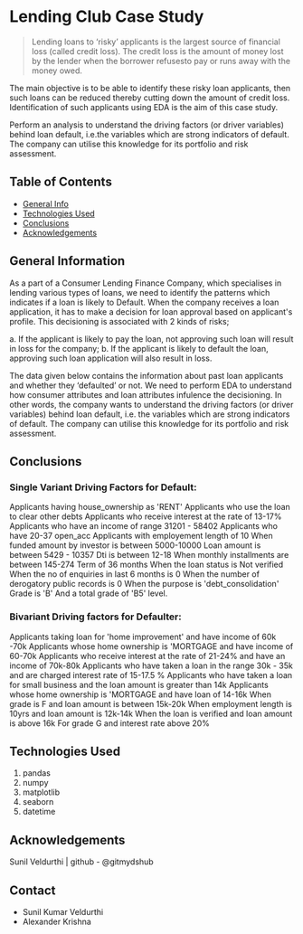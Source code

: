 # Lending Club Case Study
> Lending loans to ‘risky’ applicants is the largest source of financial loss
(called credit loss). The credit loss is the amount of money lost by the lender 
when the borrower refusesto pay or runs away with the money owed.  

The main objective is to be able to identify these risky loan applicants, 
then such loans can be reduced thereby cutting down the amount of credit loss. 
Identification of such applicants using EDA is the aim of this case study.   

Perform an analysis to understand the driving factors (or driver variables)
behind loan default, i.e.the variables which are strong indicators of default.  
The company can utilise this knowledge for its portfolio and risk assessment. 



## Table of Contents
* [General Info](#general-information)
* [Technologies Used](#technologies-used)
* [Conclusions](#conclusions)
* [Acknowledgements](#acknowledgements)

<!-- You can include any other section that is pertinent to your problem -->

## General Information
As a part of a Consumer Lending Finance Company, which specialises in lending various types of loans, we need to identify the patterns which indicates if a loan is likely to Default. When the company receives a loan application, it has to make a decision for loan approval based on applicant's profile. This decisioning is associated with 2 kinds of risks;

a. If the applicant is likely to pay the loan, not approving such loan will result in loss for the company;
b. If the applicant is likely to default the loan, approving such loan application will also result in loss.

The data given below contains the information about past loan applicants and whether they ‘defaulted’ or not. We need to perform EDA to understand how consumer attributes and loan attributes infulence the decisioning. In other words, the company wants to understand the driving factors (or driver variables) behind loan default, i.e. the variables which are strong indicators of default. The company can utilise this knowledge for its portfolio and risk assessment.



## Conclusions

### Single Variant Driving Factors for Default:
Applicants having house_ownership as 'RENT'
Applicants who use the loan to clear other debts
Applicants who receive interest at the rate of 13-17%
Applicants who have an income of range 31201 - 58402
Applicants who have 20-37 open_acc
Applicants with employement length of 10
When funded amount by investor is between 5000-10000
Loan amount is between 5429 - 10357
Dti is between 12-18
When monthly installments are between 145-274
Term of 36 months
When the loan status is Not verified
When the no of enquiries in last 6 months is 0
When the number of derogatory public records is 0
When the purpose is 'debt_consolidation'
Grade is 'B'
And a total grade of 'B5' level.


### Bivariant Driving factors for Defaulter: 
Applicants taking loan for 'home improvement' and have income of 60k -70k
Applicants whose home ownership is 'MORTGAGE and have income of 60-70k
Applicants who receive interest at the rate of 21-24% and have an income of 70k-80k
Applicants who have taken a loan in the range 30k - 35k and are charged interest rate of 15-17.5 %
Applicants who have taken a loan for small business and the loan amount is greater than 14k
Applicants whose home ownership is 'MORTGAGE and have loan of 14-16k
When grade is F and loan amount is between 15k-20k
When employment length is 10yrs and loan amount is 12k-14k
When the loan is verified and loan amount is above 16k
For grade G and interest rate above 20%


## Technologies Used
1. pandas
2. numpy
3. matplotlib
4. seaborn
5. datetime



## Acknowledgements
Sunil Veldurthi | github - @gitmydshub


## Contact
- Sunil Kumar Veldurthi
- Alexander Krishna


